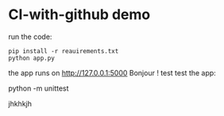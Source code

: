 # CI-with-github demo
 
run the code:

    pip install -r reauirements.txt
    python app.py

the app runs on http://127.0.0.1:5000
Bonjour ! test 
test the app:

python -m unittest 

jhkhkjh